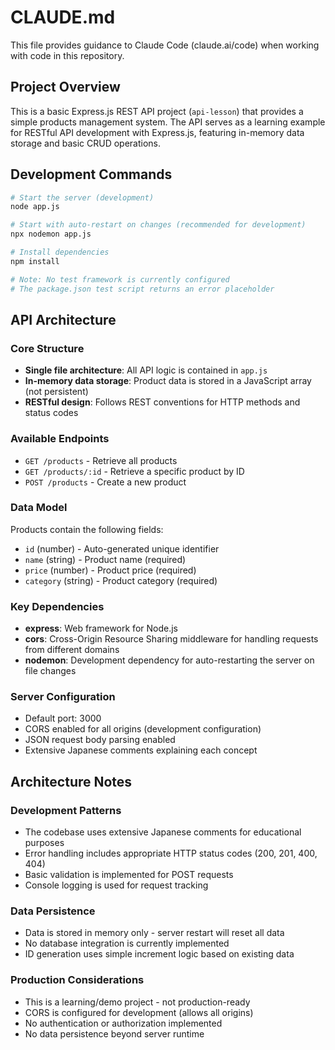 # CLAUDE.md

This file provides guidance to Claude Code (claude.ai/code) when working with code in this repository.

## Project Overview

This is a basic Express.js REST API project (`api-lesson`) that provides a simple products management system. The API serves as a learning example for RESTful API development with Express.js, featuring in-memory data storage and basic CRUD operations.

## Development Commands

```bash
# Start the server (development)
node app.js

# Start with auto-restart on changes (recommended for development)
npx nodemon app.js

# Install dependencies
npm install

# Note: No test framework is currently configured
# The package.json test script returns an error placeholder
```

## API Architecture

### Core Structure
- **Single file architecture**: All API logic is contained in `app.js`
- **In-memory data storage**: Product data is stored in a JavaScript array (not persistent)
- **RESTful design**: Follows REST conventions for HTTP methods and status codes

### Available Endpoints
- `GET /products` - Retrieve all products
- `GET /products/:id` - Retrieve a specific product by ID
- `POST /products` - Create a new product

### Data Model
Products contain the following fields:
- `id` (number) - Auto-generated unique identifier
- `name` (string) - Product name (required)
- `price` (number) - Product price (required)
- `category` (string) - Product category (required)

### Key Dependencies
- **express**: Web framework for Node.js
- **cors**: Cross-Origin Resource Sharing middleware for handling requests from different domains
- **nodemon**: Development dependency for auto-restarting the server on file changes

### Server Configuration
- Default port: 3000
- CORS enabled for all origins (development configuration)
- JSON request body parsing enabled
- Extensive Japanese comments explaining each concept

## Architecture Notes

### Development Patterns
- The codebase uses extensive Japanese comments for educational purposes
- Error handling includes appropriate HTTP status codes (200, 201, 400, 404)
- Basic validation is implemented for POST requests
- Console logging is used for request tracking

### Data Persistence
- Data is stored in memory only - server restart will reset all data
- No database integration is currently implemented
- ID generation uses simple increment logic based on existing data

### Production Considerations
- This is a learning/demo project - not production-ready
- CORS is configured for development (allows all origins)
- No authentication or authorization implemented
- No data persistence beyond server runtime
